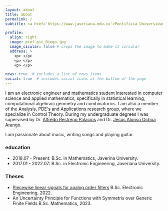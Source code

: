 ```yaml
---
layout: about
title: about
permalink: /
subtitle: <a href='https://www.javeriana.edu.co'>Pontificia Universidad Javeriana</a>, Bogotá, Colombia.

profile:
  align: right
  image: prof_pic_Diego.jpg
  image_cicular: false # crops the image to make it circular
  address: >
    <p> </p>
    <p> </p>
    <p> </p>

news: true  # includes a list of news items
social: true  # includes social icons at the bottom of the page
---
```


I am an electronic engineer and mathematics student interested in computer science and applied mathematics, specifically in statistical learning, computational algebraic geometry and combinatorics. I am also a member of the Analysis, PDE's and Applications research group, where we specialize in Control Theory. During my undergraduate degrees I was supervised by Dr. <a href="https://alfredorestrepo.academia.edu/" target="_blank">Alfredo Restrepo Palacios</a> and Dr. <a href="https://scholar.google.es/citations?hl=es&user=Pcs9Vv0AAAAJ" target="_blank">Jesús Alonso Ochoa Arango</a>.

I am passionate about music, writing songs and playing guitar.

### education
* 2018.07 - Present: B.Sc. in Mathematics, Javerina University.
* 2017.01 - 2022.07: B.Sc. in Electronic Engineering, Javeriana University.

### Theses
* <a href="https://ddiaz99.github.io/assets/pdf/TG_DiegoDiaz_Senales_Lineales_a_Trozos_para_Filtros_de_Orden_Analogicos.pdf" target="_blank">Piecewise linear signals for analog order filters</a> B.Sc. Electronic Engineering, 2022.
* An Uncertainty Principle for Functions with Symmetris over Generic Finite Fields</a> B.Sc. Mathematics, 2023.